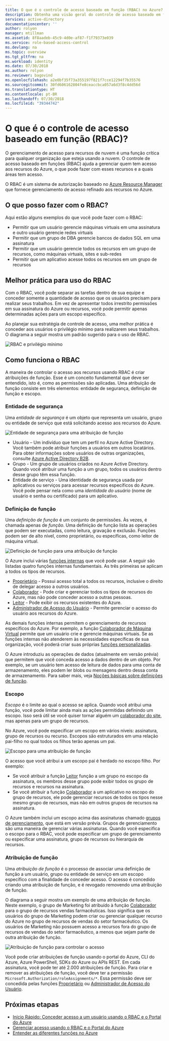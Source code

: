```yaml
---
title: O que é o controle de acesso baseado em função (RBAC) no Azure? | Microsoft Docs
description: Obtenha uma visão geral do controle de acesso baseado em função (RBAC) no Azure. Use as atribuições de função para controlar o acesso aos recursos no Azure.
services: active-directory
documentationcenter: ''
author: rolyon
manager: mtillman
ms.assetid: 8f8aadeb-45c9-4d0e-af87-f1f79373e039
ms.service: role-based-access-control
ms.devlang: na
ms.topic: overview
ms.tgt_pltfrm: na
ms.workload: identity
ms.date: 07/30/2018
ms.author: rolyon
ms.reviewer: bagovind
ms.openlocfilehash: a2e0bf35f73a355197f821f7cce12294f7b35576
ms.sourcegitcommit: 30fd606162804fe8ceaccbca057a6d3f8c4dd56d
ms.translationtype: HT
ms.contentlocale: pt-BR
ms.lasthandoff: 07/30/2018
ms.locfileid: "39344742"
---
```

# <a name="what-is-role-based-access-control-rbac"></a>O que é o controle de acesso baseado em função (RBAC)?

O gerenciamento de acesso para recursos de nuvem é uma função crítica para qualquer organização que esteja usando a nuvem. O controle de acesso baseado em funções (RBAC) ajuda a gerenciar quem tem acesso aos recursos do Azure, o que pode fazer com esses recursos e a quais áreas tem acesso.

O RBAC é um sistema de autorização baseado no [Azure Resource Manager](../azure-resource-manager/resource-group-overview.md) que fornece gerenciamento de acesso refinado aos recursos no Azure.

## <a name="what-can-i-do-with-rbac"></a>O que posso fazer com o RBAC?

Aqui estão alguns exemplos do que você pode fazer com o RBAC:

- Permitir que um usuário gerencie máquinas virtuais em uma assinatura e outro usuário gerencie redes virtuais
- Permitir que um grupo de DBA gerencie bancos de dados SQL em uma assinatura
- Permitir que um usuário gerencie todos os recursos em um grupo de recursos, como máquinas virtuais, sites e sub-redes
- Permitir que um aplicativo acesse todos os recursos em um grupo de recursos

## <a name="best-practice-for-using-rbac"></a>Melhor prática para uso do RBAC

Com o RBAC, você pode separar as tarefas dentro de sua equipe e conceder somente a quantidade de acesso que os usuários precisam para realizar seus trabalhos. Em vez de apresentar todos irrestrito permissões em sua assinatura do Azure ou recursos, você pode permitir apenas determinadas ações para um escopo específico.

Ao planejar sua estratégia de controle de acesso, uma melhor prática é conceder aos usuários o privilégio mínimo para realizarem seus trabalhos. O diagrama a seguir mostra um padrão sugerido para o uso de RBAC.

![RBAC e privilégio mínimo](./media/overview/rbac-least-privilege.png)

## <a name="how-rbac-works"></a>Como funciona o RBAC

A maneira de controlar o acesso aos recursos usando RBAC é criar atribuições de função. Esse é um conceito fundamental que deve ser entendido, isto é, como as permissões são aplicadas. Uma atribuição de função consiste em três elementos: entidade de segurança, definição de função e escopo.

### <a name="security-principal"></a>Entidade de segurança

Uma *entidade de segurança* é um objeto que representa um usuário, grupo ou entidade de serviço que está solicitando acesso aos recursos do Azure.

![Entidade de segurança para uma atribuição de função](./media/overview/rbac-security-principal.png)

- Usuário – Um indivíduo que tem um perfil no Azure Active Directory. Você também pode atribuir funções a usuários em outros locatários. Para obter informações sobre usuários de outras organizações, consulte [Azure Active Directory B2B](/azure/active-directory/active-directory-b2b-what-is-azure-ad-b2b).
- Grupo - Um grupo de usuários criados no Azure Active Directory. Quando você atribuir uma função a um grupo, todos os usuários dentro desse grupo têm essa função. 
- Entidade de serviço - Uma identidade de segurança usada por aplicativos ou serviços para acessar recursos específicos do Azure. Você pode pensar nela como uma *identidade do usuário* (nome de usuário e senha ou certificado) para um aplicativo.

### <a name="role-definition"></a>Definição de função

Uma *definição de função* é um conjunto de permissões. Às vezes, é chamada apenas de *função*. Uma definição de função lista as operações que podem ser executadas, como leitura, gravação e exclusão. Funções podem ser de alto nível, como proprietário, ou específicas, como leitor de máquina virtual.

![Definição de função para uma atribuição de função](./media/overview/rbac-role-definition.png)

O Azure inclui várias [funções internas](built-in-roles.md) que você pode usar. A seguir são listadas quatro funções internas fundamentais. As três primeiras se aplicam a todos os tipos de recursos.

- [Proprietário](built-in-roles.md#owner) - Possui acesso total a todos os recursos, inclusive o direito de delegar acesso a outros usuários.
- [Colaborador](built-in-roles.md#contributor) - Pode criar e gerenciar todos os tipos de recursos do Azure, mas não pode conceder acesso a outras pessoas.
- [Leitor](built-in-roles.md#reader) - Pode exibir os recursos existentes do Azure.
- [Administrador de Acesso do Usuário](built-in-roles.md#user-access-administrator) - Permite gerenciar o acesso do usuário aos recursos do Azure.

As demais funções internas permitem o gerenciamento de recursos específicos do Azure. Por exemplo, a função [Colaborador de Máquina Virtual](built-in-roles.md#virtual-machine-contributor) permite que um usuário crie e gerencie máquinas virtuais. Se as funções internas não atenderem às necessidades específicas de sua organização, você poderá criar suas próprias [funções personalizadas](custom-roles.md).

O Azure introduziu as operações de dados (atualmente em versão prévia) que permitem que você conceda acesso a dados dentro de um objeto. Por exemplo, se um usuário tem acesso de leitura de dados para uma conta de armazenamento, eles podem ler blobs ou mensagens dentro dessa conta de armazenamento. Para saber mais, veja [Noções básicas sobre definições de função](role-definitions.md).

### <a name="scope"></a>Escopo

*Escopo* é o limite ao qual o acesso se aplica. Quando você atribui uma função, você pode limitar ainda mais as ações permitidas definindo um escopo. Isso será útil se você quiser tornar alguém um [colaborador do site](built-in-roles.md#website-contributor), mas apenas para um grupo de recursos.

No Azure, você pode especificar um escopo em vários níveis: assinatura, grupo de recursos ou recurso. Escopos são estruturados em uma relação pai-filho no qual todos os filhos terão apenas um pai.

![Escopo para uma atribuição de função](./media/overview/rbac-scope.png)

O acesso que você atribui a um escopo pai é herdado no escopo filho. Por exemplo:

- Se você atribuir a função [Leitor](built-in-roles.md#reader) função a um grupo no escopo da assinatura, os membros desse grupo pode exibir todos os grupo de recursos e recursos na assinatura.
- Se você atribuir a função [Colaborador](built-in-roles.md#contributor) a um aplicativo no escopo do grupo de recursos, ele pode gerenciar recursos de todos os tipos nesse mesmo grupo de recursos, mas não em outros grupos de recursos na assinatura.

O Azure também inclui um escopo acima das assinaturas chamado [grupos de gerenciamento](../azure-resource-manager/management-groups-overview.md), que está em versão prévia. Grupos de gerenciamento são uma maneira de gerenciar várias assinaturas. Quando você especifica o escopo para o RBAC, você pode especificar um grupo de gerenciamento ou especificar uma assinatura, grupo de recursos ou hierarquia de recursos.

### <a name="role-assignment"></a>Atribuição de função

Uma *atribuição de função* é o processo de associar uma definição de função a um usuário, grupo ou entidade de serviço em um escopo específico com a finalidade de conceder acesso. O acesso é concedido criando uma atribuição de função, e é revogado removendo uma atribuição de função.

O diagrama a seguir mostra um exemplo de uma atribuição de função. Neste exemplo, o grupo de Marketing foi atribuído à função [Colaborador](built-in-roles.md#contributor) para o grupo de recursos vendas farmacêuticas. Isso significa que os usuários do grupo de Marketing podem criar ou gerenciar qualquer recurso do Azure no grupo de recursos de vendas do setor farmacêutico. Os usuários de Marketing não possuem acesso a recursos fora do grupo de recursos de vendas do setor farmacêutico, a menos que sejam parte de outra atribuição de função.

![Atribuição de função para controlar o acesso](./media/overview/rbac-overview.png)

Você pode criar atribuições de função usando o portal do Azure, CLI do Azure, Azure PowerShell, SDKs do Azure ou APIs REST. Em cada assinatura, você pode ter até 2.000 atribuições de função. Para criar e remover as atribuições de função, você deve ter a permissão `Microsoft.Authorization/roleAssignments/*`. Essa permissão deve ser concedida pelas funções [Proprietário](built-in-roles.md#owner) ou [Administrador de Acesso do Usuário](built-in-roles.md#user-access-administrator).

## <a name="next-steps"></a>Próximas etapas

- [Início Rápido: Conceder acesso a um usuário usando o RBAC e o Portal do Azure](quickstart-assign-role-user-portal.md)
- [Gerenciar acesso usando o RBAC e o Portal do Azure](role-assignments-portal.md)
- [Entender as diferentes funções no Azure](rbac-and-directory-admin-roles.md)
